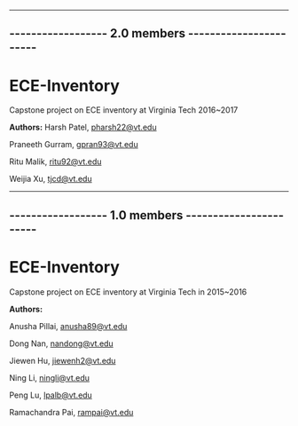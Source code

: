 ------------------------------------------------------
------------------ 2.0 members -----------------------
------------------------------------------------------
# ECE-Inventory
Capstone project on ECE inventory at Virginia Tech 2016~2017

**Authors:**
Harsh Patel,       pharsh22@vt.edu

Praneeth Gurram,   gpran93@vt.edu

Ritu Malik,        ritu92@vt.edu

Weijia Xu,         tjcd@vt.edu



------------------------------------------------------
------------------ 1.0 members -----------------------
------------------------------------------------------
# ECE-Inventory
Capstone project on ECE inventory at Virginia Tech in 2015~2016

**Authors:**

Anusha Pillai,      anusha89@vt.edu

Dong Nan,	    nandong@vt.edu

Jiewen Hu,          jiewenh2@vt.edu

Ning Li,            ningli@vt.edu

Peng Lu,            lpalb@vt.edu

Ramachandra Pai,    rampai@vt.edu
